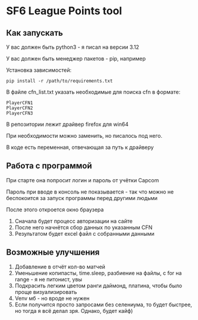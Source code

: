 # SF6 League Points tool

## Как запускать

У вас должен быть python3 - я писал на версии 3.12

У вас должен быть менеджер пакетов - pip, например

Установка зависимостей:

```
pip install -r /path/to/requirements.txt
```

В файле cfn_list.txt указать необходимые для поиска cfn в формате:

```
PlayerCFN1
PlayerCFN2
PlayerCFN3
```

В репозитории лежит драйвер firefox для win64

При необходимости можно заменить, но писалось под него.

В коде есть переменная, отвечающая за путь к драйверу

## Работа с программой

При старте она попросит логин и пароль от учётки Capcom

Пароль при вводе в консоль не показывается - так что можно не беспокоится за запуск программы перед другими людьми

После этого откроется окно браузера

1. Сначала будет процесс авторизации на сайте
2. После него начнётся сбор данных по указанным CFN
3. Результатом будет excel файл с собранными данными

## Возможные улучшения

1. Добавление в отчёт кол-во матчей
2. Уменьшение копипасты, time.sleep, разбиение на файлы, с for на range - я не питонист, увы
3. Подкрасить легким цветом ранги даймонд, платина, чтобы было проще визуализировать
4. Venv мб - но вроде не нужен
5. Если получится просто запросами без селениума, то будет быстрее, но тогда я всё делал зря. Однако, будет кайф)